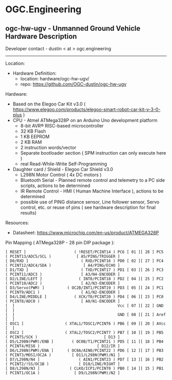 # OGC.Engineering
## ogc-hw-ugv - Unmanned Ground Vehicle Hardware Description
Developer contact - dustin < at > ogc.engineering

---
Location:

- Hardware Definition:
    - location: hardware/ogc-hw-ugv/
    - repo: https://github.com/OGC-dustin/ogc-hw-ugv

Hardware:
- Based on the Elegoo Car Kit v3.0 ( https://www.elegoo.com/products/elegoo-smart-robot-car-kit-v-3-0-plus )
- CPU - Atmel ATMega328P on an Arduino Uno development platform
    - 8-bit AVR® RISC-based microcontroller
    - 32 KB Flash
    - 1 KB EEPROM
    - 2 KB RAM
    - 2 instruction words/vector
    - Separate bootloader section ( SPM instruction can only execute here )
    - real Read-While-Write Self-Programming
- Daughter card / Shield - Elegoo Car Shield v3.0
    - L298N Motor Control ( 4x DC motors )
    - Bluetooth Serial - Planned remote control and telemetry to a PC side scripts, actions to be determined
    - IR Remote Control - HMI ( Human Machine Interface ), actions to be determined
    - possible use of PING distance sensor, Line follower sensor, Servo control, etc. or reuse of pins ( see hardware description for final results)

Resources:
- Datasheet: https://www.microchip.com/en-us/product/ATMEGA328P

Pin Mapping ( ATMega328P - 28 pin DIP package ):

```
[ RESET ]                     ( !RESET/PCINT14 ) PC6 [ 01 ][ 28 ] PC5 ( PCINT13/ADC5/SCL )           [ A5/PING/TRIGGER ]
[ D0/RXD ]                       ( RXD/PCINT16 ) PD0 [ 02 ][ 27 ] PC4 ( PCINT12/ADC4/SDA )              [ A4/PING/ECHO ]
[ D1/TXD ]                       ( TXD/PCINT17 ) PD1 [ 03 ][ 26 ] PC3 ( PCINT11/ADC3 )                 [ A3/N4-ENCODER ]
[ D2/LINE/LEFT ]                ( INT0/PCINT18 ) PD2 [ 04 ][ 25 ] PC2 ( PCINT10/ADC2 )                 [ A2/N3-ENCODER ]
[ D3/Servo(PWM) ]          ( OC2B/INT1/PCINT19 ) PD3 [ 05 ][ 24 ] PC1 ( PCINT9/ADC1 )                  [ A1/N2-ENCODER ]
[ D4/LINE/MIDDLE ]            ( XCK/T0/PCINT20 ) PD4 [ 06 ][ 23 ] PC0 ( PCINT8/ADC0 )                  [ A0/N1-ENCODER ]
[  ]                                             Vcc [ 07 ][ 22 ] GND                                               [  ]
[  ]                                             GND [ 08 ][ 21 ] Aref                                              [  ]
[ OSC1 ]                  ( XTAL1/TOSC1/PCINT6 ) PB6 [ 09 ][ 20 ] AVcc                                              [  ]
[ OSC2 ]                  ( XTAL2/TOSC2/PCINT7 ) PB7 [ 10 ][ 19 ] PB5 ( PCINT5/SCK )                             [ D13 ]
[ D5/L298N(PWM)/ENB ]        ( OC0B/T1/PCINT21 ) PD5 [ 11 ][ 18 ] PB4 ( PCINT4/MISO )                         [ D12/IR ]
[ D6/L298N(PWM)/ENA ]      ( OC0A/AIN0/PCINT22 ) PD6 [ 12 ][ 17 ] PB3 ( PCINT3/MOSI/OC2A )         [ D11/L298N(PWM)/N1 ]
[ D7/L298N/N4 ]                 ( AIN1/PCINT23 ) PD7 [ 13 ][ 16 ] PB2 ( PCINT2/!SS/OC1B )             [ D10/LINE/RIGHT ]
[ D8/L298N/N3 ]             ( CLKO/ICP1/PCINT0 ) PB0 [ 14 ][ 15 ] PB1 ( PCINT1/OC1A )               [ D9/L298N(PWM)/N2 ]
```

